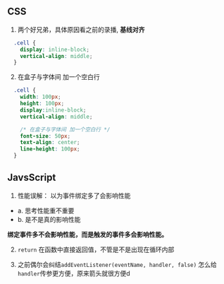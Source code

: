 
## CSS
1. 两个好兄弟，具体原因看之前的录播, **基线对齐**
```css
  .cell {
    display: inline-block;
    vertical-align: middle;
  }
```

2. 在盒子与字体间 加一个空白行
```css
  .cell {
    width: 100px;
    height: 100px;
    display:inline-block;
    vertical-align: middle;

    /* 在盒子与字体间 加一个空白行 */
    font-size: 50px;
    text-align: center;
    line-height: 100px;
  }
```

## JavsScript
1. 性能误解： 以为事件绑定多了会影响性能
- a. 思考性能重不重要
- b. 是不是真的影响性能

**绑定事件多不会影响性能，而是触发的事件多会影响性能。**

2. `return` 在函数中直接返回值，不管是不是出现在循环内部

3. 之前偶尔会纠结`addEventListener(eventName, handler, false)` 怎么给`handler`传参更方便，原来箭头就很方便d